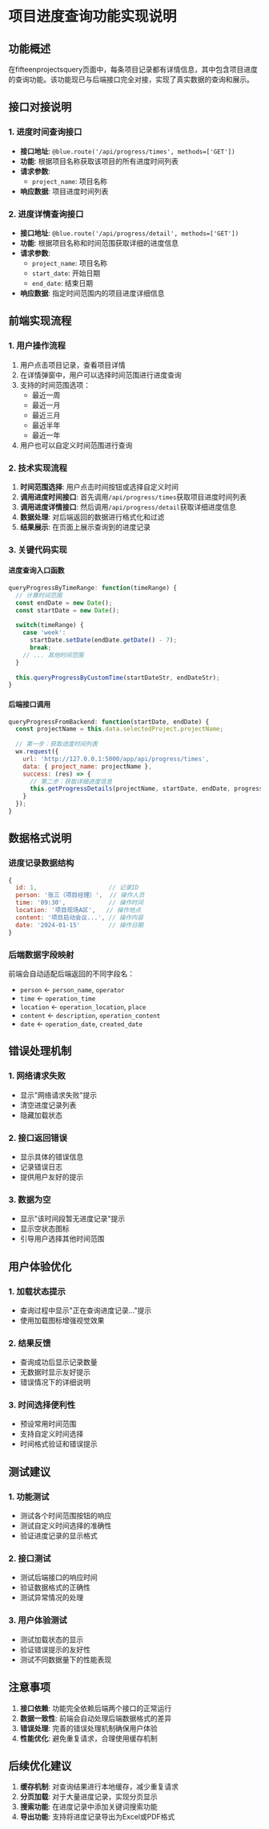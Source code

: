 # 项目进度查询功能实现说明

## 功能概述

在fifteenprojectsquery页面中，每条项目记录都有详情信息，其中包含项目进度的查询功能。该功能现已与后端接口完全对接，实现了真实数据的查询和展示。

## 接口对接说明

### 1. 进度时间查询接口
- **接口地址**: `@blue.route('/api/progress/times', methods=['GET'])`
- **功能**: 根据项目名称获取该项目的所有进度时间列表
- **请求参数**: 
  - `project_name`: 项目名称
- **响应数据**: 项目进度时间列表

### 2. 进度详情查询接口
- **接口地址**: `@blue.route('/api/progress/detail', methods=['GET'])`
- **功能**: 根据项目名称和时间范围获取详细的进度信息
- **请求参数**:
  - `project_name`: 项目名称
  - `start_date`: 开始日期
  - `end_date`: 结束日期
- **响应数据**: 指定时间范围内的项目进度详细信息

## 前端实现流程

### 1. 用户操作流程
1. 用户点击项目记录，查看项目详情
2. 在详情弹窗中，用户可以选择时间范围进行进度查询
3. 支持的时间范围选项：
   - 最近一周
   - 最近一月
   - 最近三月
   - 最近半年
   - 最近一年
4. 用户也可以自定义时间范围进行查询

### 2. 技术实现流程
1. **时间范围选择**: 用户点击时间按钮或选择自定义时间
2. **调用进度时间接口**: 首先调用`/api/progress/times`获取项目进度时间列表
3. **调用进度详情接口**: 然后调用`/api/progress/detail`获取详细进度信息
4. **数据处理**: 对后端返回的数据进行格式化和过滤
5. **结果展示**: 在页面上展示查询到的进度记录

### 3. 关键代码实现

#### 进度查询入口函数
```javascript
queryProgressByTimeRange: function(timeRange) {
  // 计算时间范围
  const endDate = new Date();
  const startDate = new Date();
  
  switch(timeRange) {
    case 'week':
      startDate.setDate(endDate.getDate() - 7);
      break;
    // ... 其他时间范围
  }
  
  this.queryProgressByCustomTime(startDateStr, endDateStr);
}
```

#### 后端接口调用
```javascript
queryProgressFromBackend: function(startDate, endDate) {
  const projectName = this.data.selectedProject.projectName;
  
  // 第一步：获取进度时间列表
  wx.request({
    url: 'http://127.0.0.1:5000/app/api/progress/times',
    data: { project_name: projectName },
    success: (res) => {
      // 第二步：获取详细进度信息
      this.getProgressDetails(projectName, startDate, endDate, progressTimes);
    }
  });
}
```

## 数据格式说明

### 进度记录数据结构
```javascript
{
  id: 1,                    // 记录ID
  person: '张三（项目经理）',  // 操作人员
  time: '09:30',            // 操作时间
  location: '项目现场A区',   // 操作地点
  content: '项目启动会议...', // 操作内容
  date: '2024-01-15'        // 操作日期
}
```

### 后端数据字段映射
前端会自动适配后端返回的不同字段名：
- `person` ← `person_name`, `operator`
- `time` ← `operation_time`
- `location` ← `operation_location`, `place`
- `content` ← `description`, `operation_content`
- `date` ← `operation_date`, `created_date`

## 错误处理机制

### 1. 网络请求失败
- 显示"网络请求失败"提示
- 清空进度记录列表
- 隐藏加载状态

### 2. 接口返回错误
- 显示具体的错误信息
- 记录错误日志
- 提供用户友好的提示

### 3. 数据为空
- 显示"该时间段暂无进度记录"提示
- 显示空状态图标
- 引导用户选择其他时间范围

## 用户体验优化

### 1. 加载状态提示
- 查询过程中显示"正在查询进度记录..."提示
- 使用加载图标增强视觉效果

### 2. 结果反馈
- 查询成功后显示记录数量
- 无数据时显示友好提示
- 错误情况下的详细说明

### 3. 时间选择便利性
- 预设常用时间范围
- 支持自定义时间选择
- 时间格式验证和错误提示

## 测试建议

### 1. 功能测试
- 测试各个时间范围按钮的响应
- 测试自定义时间选择的准确性
- 验证进度记录的显示格式

### 2. 接口测试
- 测试后端接口的响应时间
- 验证数据格式的正确性
- 测试异常情况的处理

### 3. 用户体验测试
- 测试加载状态的显示
- 验证错误提示的友好性
- 测试不同数据量下的性能表现

## 注意事项

1. **接口依赖**: 功能完全依赖后端两个接口的正常运行
2. **数据一致性**: 前端会自动处理后端数据格式的差异
3. **错误处理**: 完善的错误处理机制确保用户体验
4. **性能优化**: 避免重复请求，合理使用缓存机制

## 后续优化建议

1. **缓存机制**: 对查询结果进行本地缓存，减少重复请求
2. **分页加载**: 对于大量进度记录，实现分页显示
3. **搜索功能**: 在进度记录中添加关键词搜索功能
4. **导出功能**: 支持将进度记录导出为Excel或PDF格式
